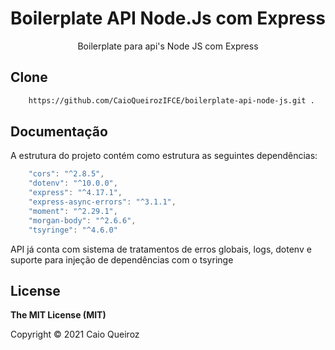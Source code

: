 <h1 align="center">Boilerplate API Node.Js com Express</h1>
<div align="center">
    Boilerplate para api's Node JS com Express
</div>

## Clone

```sh
    https://github.com/CaioQueirozIFCE/boilerplate-api-node-js.git .
```

## Documentação

A estrutura do projeto contém como estrutura as seguintes dependências:

```js
    "cors": "^2.8.5",
    "dotenv": "^10.0.0",
    "express": "^4.17.1",
    "express-async-errors": "^3.1.1",
    "moment": "^2.29.1",
    "morgan-body": "^2.6.6",
    "tsyringe": "^4.6.0"
```

<p align="start">API já conta com sistema de tratamentos de erros globais, logs, dotenv e suporte para injeção de dependências com o tsyringe</p>

## License

**The MIT License (MIT)**

Copyright © 2021 Caio Queiroz
